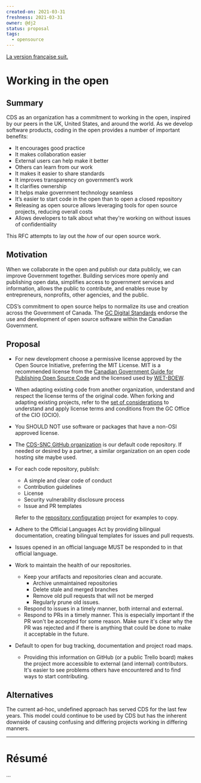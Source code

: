 ```yaml
---
created-on: 2021-03-31
freshness: 2021-03-31
owner: @dj2
status: proposal
tags:
  - opensource
---
```


[La version française suit.](#résumé)

# Working in the open
## Summary
CDS as an organization has a commitment to working in the open, inspired by our
peers in the UK, United States, and around the world. As we develop software
products, coding in the open provides a number of important benefits:
 * It encourages good practice
 * It makes collaboration easier
 * External users can help make it better
 * Others can learn from our work
 * It makes it easier to share standards
 * It improves transparency on government’s work
 * It clarifies ownership
 * It helps make government technology seamless
 * It’s easier to start code in the open than to open a closed repository
 * Releasing as open source allows leveraging tools for open source projects, reducing overall costs
 * Allows developers to talk about what they're working on without issues of confidentiality

This RFC attempts to lay out the _how_ of our open source work.


## Motivation
When we collaborate in the open and publish our data publicly, we can improve
Government together. Building services more openly and publishing open data,
simplifies access to government services and information, allows the public to
contribute, and enables reuse by entrepreneurs, nonprofits, other agencies, and
the public.

CDS’s commitment to open source helps to normalize its use and creation across
the Government of Canada. The [GC Digital Standards](https://www.canada.ca/en/government/publicservice/modernizing/government-canada-digital-standards.html)
endorse the use and development of open source software within the Canadian
Government.


## Proposal
* For new development choose a permissive license approved by the Open Source
  Initiative, preferring the MIT License. MIT is a recommended license from the
  [Canadian Government Guide for Publishing Open Source Code](https://www.canada.ca/en/government/system/digital-government/digital-government-innovations/open-source-software/guide-for-publishing-open-source-code.html#toc04) and the licensed used by
  [WET-BOEW](https://github.com/wet-boew/wet-boew).

* When adapting existing code from another organization, understand and respect
  the license terms of the original code. When forking and adapting existing
  projects, refer to the [set of considerations](https://github.com/canada-ca/open-source-logiciel-libre/blob/master/en/guides/using-open-source-software.md#verify-open-source-software-licence) to
  understand and apply license terms and conditions from the GC Office of the
  CIO (OCIO).

* You SHOULD NOT use software or packages that have a non-OSI approved license.

* The [CDS-SNC GitHub organization](https://github.com/cds-snc) is our default
  code repository. If needed or desired by a partner, a similar organization on
  an open code hosting site maybe used.

* For each code repository, publish:
  * A simple and clear code of conduct
  * Contribution guidelines
  * License
  * Security vulnerability disclosure process
  * Issue and PR templates

  Refer to the [repository configuration](https://github.com/cds-snc/.github)
  project for examples to copy.

* Adhere to the Official Languages Act by providing bilingual documentation,
  creating bilingual templates for issues and pull requests.

* Issues opened in an official language MUST be responded to in that official
  language.

* Work to maintain the health of our repositories.
  * Keep your artifacts and repositories clean and accurate.
    * Archive unmaintained repositories
    * Delete stale and merged branches
    * Remove old pull requests that will not be merged
    * Regularly prune old issues.
  * Respond to issues in a timely manner, both internal and external.
  * Respond to PRs in a timely manner. This is especially important if the PR
    won't be accepted for some reason. Make sure it's clear why the PR was
    rejected and if there is anything that could be done to make it acceptable
    in the future.

* Default to open for bug tracking, documentation and project road maps.
  * Providing this information on GitHub (or a public Trello board) makes the
    project more accessible to external (and internal) contributors. It's easier
    to see problems others have encountered and to find ways to start
    contributing.


## Alternatives
The current ad-hoc, undefined approach has served CDS for the last few years.
This model could continue to be used by CDS but has the inherent downside of
causing confusing and differing projects working in differing manners.


---

# Résumé

...
